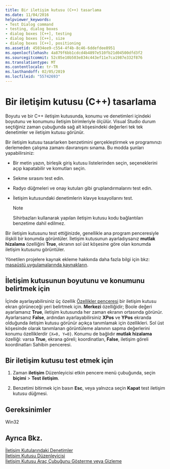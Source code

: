 ```yaml
---
title: Bir iletişim kutusu (C++) tasarlama
ms.date: 11/04/2016
helpviewer_keywords:
- Test Dialog command
- testing, dialog boxes
- dialog boxes [C++], testing
- dialog boxes [C++], size
- dialog boxes [C++], positioning
ms.assetid: 45034ee9-c554-4f4b-8c46-6ddefdee8951
ms.openlocfilehash: 4a879f6bb1cdcd4b4897e510fb21d04500dfd3f2
ms.sourcegitcommit: 52c05e10b503e834c443ef11e7ca1987e332f876
ms.translationtype: MT
ms.contentlocale: tr-TR
ms.lasthandoff: 02/05/2019
ms.locfileid: "55742693"
---
```

# <a name="designing-a-dialog-box-c"></a>Bir iletişim kutusu (C++) tasarlama

Boyutu ve bir C++ iletişim kutusunda, konumu ve denetimleri içindeki boyutunu ve konumunu iletişim birimleriyle ölçülür. Visual Studio durum seçtiğiniz zaman çubuğunda sağ alt köşesindeki değerleri tek tek denetimler ve iletişim kutusu görünür.

Bir iletişim kutusu tasarlarken benzetimini gerçekleştirmek ve programınızı derlemeden çalışma zamanı davranışını sınama. Bu modda şunları yapabilirsiniz:

- Bir metin yazın, birleşik giriş kutusu listelerinden seçin, seçeneklerini açıp kapatabilir ve komutları seçin.

- Sekme sırasını test edin.

- Radyo düğmeleri ve onay kutuları gibi gruplandırmalarını test edin.

- İletişim kutusundaki denetimlerin klavye kısayollarını test.

   > [!NOTE]
   > Sihirbazları kullanarak yapılan iletişim kutusu kodu bağlantıları benzetime dahil edilmez.

Bir iletişim kutusunu test ettiğinizde, genellikle ana program penceresiyle ilişkili bir konumda görüntüler. İletişim kutusunun ayarladıysanız **mutlak hizalama** özelliğini **True**, ekranın sol üst köşesine göre olan konumda iletişim kutusunu görüntüler.

Yönetilen projelere kaynak ekleme hakkında daha fazla bilgi için bkz: [masaüstü uygulamalarında kaynakların](/dotnet/framework/resources/index).

## <a name="to-specify-the-location-and-size-of-a-dialog-box"></a>İletişim kutusunun boyutunu ve konumunu belirtmek için

İçinde ayarlayabilirsiniz üç özellik [Özellikler penceresi](/visualstudio/ide/reference/properties-window) bir iletişim kutusu ekran görüneceği yeri belirtmek için. **Merkezi** özelliğidir; Boole değeri ayarlamanız **True**, iletişim kutusunda her zaman ekranın ortasında görünür. Ayarlarsanız **False**, ardından ayarlayabilirsiniz **XPos** ve **YPos** ekranda olduğunda iletişim kutusu görünür açıkça tanımlamak için özellikleri. Sol üst köşesinde olarak tanımlanan görüntüleme alanının sapma değerlerini konumu özelliklerdir `{X=0, Y=0}`. Konumu de bağlıdır **mutlak hizalama** özelliği: varsa **True**, ekrana göreli; koordinatları, **False**, iletişim göreli koordinatları Sahibin penceresi.

## <a name="to-test-a-dialog-box"></a>Bir iletişim kutusu test etmek için

1. Zaman **iletişim** Düzenleyicisi etkin pencere menü çubuğunda, seçin **biçimi** > **Test iletişim**.

1. Benzetimi bitirmek için basın **Esc**, veya yalnızca seçin **Kapat** test iletişim kutusu düğmesi.

## <a name="requirements"></a>Gereksinimler

Win32

## <a name="see-also"></a>Ayrıca Bkz.

[İletişim Kutularındaki Denetimler](../windows/controls-in-dialog-boxes.md)<br/>
[İletişim Kutusu Düzenleyicisi](../windows/dialog-editor.md)<br/>
[İletişim Kutusu Araç Çubuğunu Gösterme veya Gizleme](../windows/showing-or-hiding-the-dialog-editor-toolbar.md)